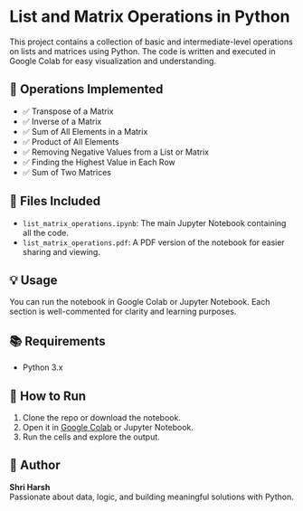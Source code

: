 # List and Matrix Operations in Python

This project contains a collection of basic and intermediate-level operations on lists and matrices using Python. The code is written and executed in Google Colab for easy visualization and understanding.

## 🔧 Operations Implemented

- ✅ Transpose of a Matrix
- ✅ Inverse of a Matrix
- ✅ Sum of All Elements in a Matrix
- ✅ Product of All Elements
- ✅ Removing Negative Values from a List or Matrix
- ✅ Finding the Highest Value in Each Row
- ✅ Sum of Two Matrices

## 📁 Files Included

- `list_matrix_operations.ipynb`: The main Jupyter Notebook containing all the code.
- `list_matrix_operations.pdf`: A PDF version of the notebook for easier sharing and viewing.

## 💡 Usage

You can run the notebook in Google Colab or Jupyter Notebook. Each section is well-commented for clarity and learning purposes.

## 📚 Requirements

- Python 3.x

## 🚀 How to Run

1. Clone the repo or download the notebook.
2. Open it in [Google Colab](https://colab.research.google.com/) or Jupyter Notebook.
3. Run the cells and explore the output.

## 🙌 Author

**Shri Harsh**  
Passionate about data, logic, and building meaningful solutions with Python.
